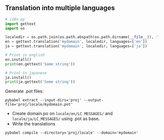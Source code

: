---
---

## Translation into multiple languages

```python
# i18n.py
import gettext
import os

localedir = os.path.join(os.path.abspath(os.path.dirname(__file__)), 'locale')
en = gettext.translation('mydomain', localedir, languages=['en'])
ja = gettext.translation('mydomain', localedir, languages=['ja'])

# Print in english
en.install()
print(en.gettext('Some string'))

# Print in japanese
ja.install()
print(ja.gettext('Some string'))
```

Generate .pot files:

```shell
pybabel extract --input-dirs='proj' --output-file='proj/locale/mydomain.pot'
```

- Create domain.po on `locale/en/LC_MESSAGES/` and `locale/ja/LC_MESSAGES/` using .pot as base.
- Write the translations

```shell
pybabel compile --directory='proj/locale' --domain='mydomain'
```
